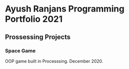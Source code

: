 # Ayush Ranjans Programming Portfolio 2021

## Prossessing Projects

### Space Game
OOP game built in Processsing. December 2020.
